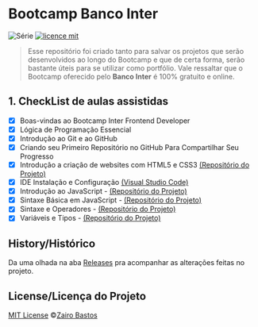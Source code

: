 # Bootcamp Banco Inter

![Série](https://img.shields.io/badge/ZairoBastos-BootcampInter-blue)
[![licence mit](https://img.shields.io/badge/licence-MIT-orange.svg)](https://github.com/zairobastos/BancoInter/blob/main/LICENSE)

> Esse repositório foi criado tanto para salvar os projetos que serão desenvolvidos ao longo do Bootcamp e que de certa forma, serão bastante úteis para se utilizar como portfólio. Vale ressaltar que o Bootcamp oferecido pelo **Banco Inter** é 100% gratuito e online.

## 1. CheckList de aulas assistidas

- [x] Boas-vindas ao Bootcamp Inter Frontend Developer
- [x] Lógica de Programação Essencial
- [x] Introdução ao Git e ao GitHub
- [x] Criando seu Primeiro Repositório no GitHub Para Compartilhar Seu Progresso
- [x] Introdução a criação de websites com HTML5 e CSS3 [(Repositório do Projeto)](https://github.com/zairobastos/html_bootcampInter)
- [x] IDE Instalação e Configuração [(Visual Studio Code)](https://code.visualstudio.com/)
- [x] Introdução ao JavaScript - [(Repositório do Projeto)](https://github.com/zairobastos/Curso-JS-Bootcamp-INTER/tree/master/Introdu%C3%A7%C3%A3o%20ao%20Javascript)
- [x] Sintaxe Básica em JavaScript  - [(Repositório do Projeto)](https://github.com/zairobastos/Curso-JS-Bootcamp-INTER/tree/master/Sintaxe%20B%C3%A1sica%20JS) 
- [x] Sintaxe e Operadores - [(Repositório do Projeto)](https://github.com/zairobastos/Curso-JS-Bootcamp-INTER/tree/master/Sintaxe%20e%20Operadores)
- [x] Variáveis e Tipos - [(Repositório do Projeto)](https://github.com/zairobastos/Curso-JS-Bootcamp-INTER/tree/master/Vari%C3%A1veis-e-Tipos)

## History/Histórico
Da uma olhada na aba [Releases](https://github.com/zairobastos/BancoInter/commits/main) pra acompanhar as alterações feitas no projeto.

## License/Licença do Projeto
[MIT License](./LICENSE) ©[Zairo Bastos](https://github.com/zairobastos)
